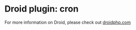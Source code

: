 Droid plugin: cron
==================

For more information on Droid, please check out [droidphp.com](http://droidphp.com)
